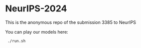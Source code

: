 # NeurIPS-2024
This is the anonymous repo of the submission 3385 to NeurIPS

You can play our models here:

``` ./run.sh```
